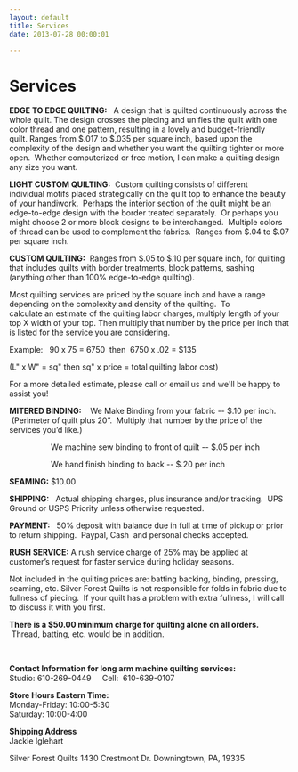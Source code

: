 ```yaml
---
layout: default
title: Services
date: 2013-07-28 00:00:01

---
```


# Services

**EDGE TO EDGE QUILTING:**   A design that is quilted continuously across
the whole quilt. The design crosses the piecing and unifies the quilt
with one color thread and one pattern, resulting in a lovely and
budget-friendly quilt. Ranges from $.017 to $.035 per square inch,
based upon the complexity of the design and whether you want the
quilting tighter or more open.  Whether computerized or free motion, I
can make a quilting design any size you want.

**LIGHT CUSTOM QUILTING:**  Custom quilting consists of different
individual motifs placed strategically on the quilt top to enhance the
beauty of your handiwork.  Perhaps the interior section of the quilt
might be an edge-to-edge design with the border treated separately.  Or
perhaps you might choose 2 or more block designs to be interchanged. 
Multiple colors of thread can be used to complement the fabrics.  Ranges
from $.04 to $.07 per square inch.  

**CUSTOM QUILTING:**  Ranges from $.05 to $.10 per square inch, for
quilting that includes quilts with border treatments, block patterns,
sashing (anything other than 100% edge-to-edge quilting).

Most quilting services are priced by the square inch and have a range
depending on the complexity and density of the quilting.  To
calculate an estimate of the quilting labor charges, multiply length of
your top X width of your top. Then multiply that number by the price per
inch that is listed for the service you are considering. 

Example:   90 x 75 = 6750  then  6750 x .02 = $135

(L" x W" = sq" then sq" x price = total quilting labor cost)

For a more detailed estimate, please call or email us and we'll be happy
to assist you!

**MITERED BINDING:**    We Make Binding from your fabric -- $.10 per inch.
 (Perimeter of quilt plus 20”.  Multiply that number by the price of the
services you’d like.)

                   We machine sew binding to front of quilt -- $.05 per
inch

                   We hand finish binding to back -- $.20 per inch

**SEAMING:** $10.00

**SHIPPING:**   Actual shipping charges, plus insurance and/or tracking. 
UPS Ground or USPS Priority unless otherwise requested.

**PAYMENT:**   50% deposit with balance due in full at time of pickup or
prior to return shipping.  Paypal, Cash  and personal checks accepted.

**RUSH SERVICE:** A rush service charge of 25% may be applied at customer’s
request for faster service during holiday seasons.

Not included in the quilting prices are: batting backing, binding,
pressing, seaming, etc. Silver Forest Quilts is not responsible for
folds in fabric due to fullness of piecing.  If your quilt has a problem
with extra fullness, I will call to discuss it with you first.

**There is a $50.00 minimum charge for quilting alone on all orders.**
 Thread, batting, etc. would be in addition.

 

**Contact Information for long arm machine quilting services:**<br />
Studio: 610-269-0449     Cell:  610-639-0107

**Store Hours Eastern Time:**<br />
Monday-Friday: 10:00-5:30 <br />
Saturday: 10:00-4:00

**Shipping Address**<br />
Jackie Iglehart

Silver Forest Quilts
1430 Crestmont Dr.
Downingtown, PA, 19335

